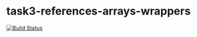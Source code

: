 # task3-references-arrays-wrappers

[![Build Status](https://travis-ci.com/itmo-java-basics-2020/task3-references-arrays-wrappers-DakEnviy.svg?branch=master)](https://travis-ci.com/itmo-java-basics-2020/task3-references-arrays-wrappers-DakEnviy)
